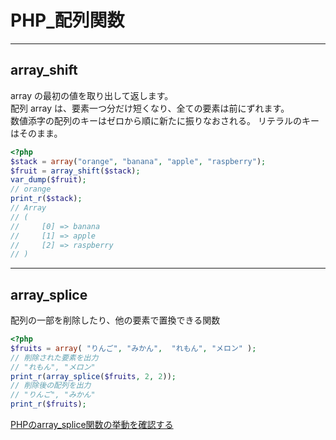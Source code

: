 # PHP_配列関数

---

## array_shift

array の最初の値を取り出して返します。  
配列 array は、要素一つ分だけ短くなり、全ての要素は前にずれます。  
数値添字の配列のキーはゼロから順に新たに振りなおされる。
リテラルのキーはそのまま。  

``` php
<?php
$stack = array("orange", "banana", "apple", "raspberry");
$fruit = array_shift($stack);
var_dump($fruit);
// orange
print_r($stack);
// Array
// (
//     [0] => banana
//     [1] => apple
//     [2] => raspberry
// )
```

---

## array_splice

配列の一部を削除したり、他の要素で置換できる関数  

``` php
<?php
$fruits = array( "りんご", "みかん",  "れもん", "メロン" );
// 削除された要素を出力
// "れもん", "メロン"
print_r(array_splice($fruits, 2, 2));
// 削除後の配列を出力
// "りんご", "みかん"
print_r($fruits);
```

[PHPのarray_splice関数の挙動を確認する](https://qiita.com/a05kk/items/25fef3a1ab1ec673438a)  
